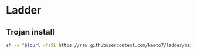 # Ladder

## Trojan install

```bash
sh -c "$(curl -fsSL https://raw.githubusercontent.com/kamto7/ladder/main/trojan-install.sh)"
```
